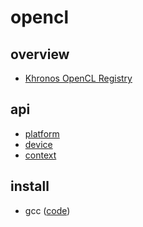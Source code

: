 # opencl

## overview

- [Khronos OpenCL Registry](https://registry.khronos.org/OpenCL/)

## api

- [platform](./api/platform)
- [device](./api/device)
- [context](./api/context)

## install

- gcc ([code](./install/gcc))
